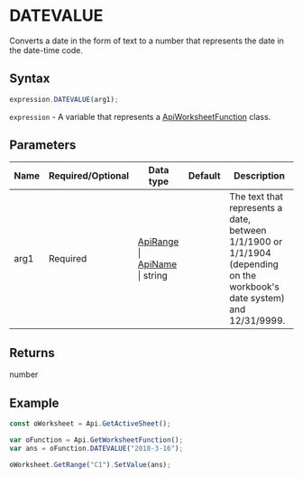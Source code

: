 # DATEVALUE

Converts a date in the form of text to a number that represents the date in the date-time code.

## Syntax

```javascript
expression.DATEVALUE(arg1);
```

`expression` - A variable that represents a [ApiWorksheetFunction](../ApiWorksheetFunction.md) class.

## Parameters

| **Name** | **Required/Optional** | **Data type** | **Default** | **Description** |
| ------------- | ------------- | ------------- | ------------- | ------------- |
| arg1 | Required | [ApiRange](../../ApiRange/ApiRange.md) \| [ApiName](../../ApiName/ApiName.md) \| string |  | The text that represents a date, between 1/1/1900 or 1/1/1904 (depending on the workbook's date system) and 12/31/9999. |

## Returns

number

## Example



```javascript
const oWorksheet = Api.GetActiveSheet();

var oFunction = Api.GetWorksheetFunction();
var ans = oFunction.DATEVALUE("2018-3-16"); 

oWorksheet.GetRange("C1").SetValue(ans);

```

